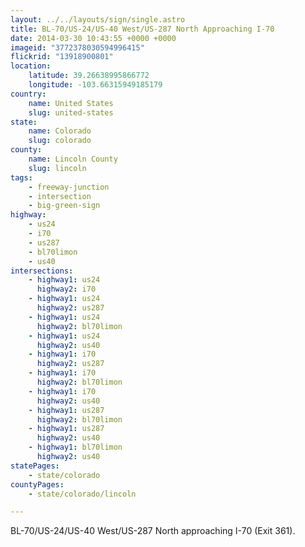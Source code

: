 ```yaml
---
layout: ../../layouts/sign/single.astro
title: BL-70/US-24/US-40 West/US-287 North Approaching I-70
date: 2014-03-30 10:43:55 +0000 +0000
imageid: "3772378030594996415"
flickrid: "13918900801"
location:
    latitude: 39.26638995866772
    longitude: -103.66315949185179
country:
    name: United States
    slug: united-states
state:
    name: Colorado
    slug: colorado
county:
    name: Lincoln County
    slug: lincoln
tags:
    - freeway-junction
    - intersection
    - big-green-sign
highway:
    - us24
    - i70
    - us287
    - bl70limon
    - us40
intersections:
    - highway1: us24
      highway2: i70
    - highway1: us24
      highway2: us287
    - highway1: us24
      highway2: bl70limon
    - highway1: us24
      highway2: us40
    - highway1: i70
      highway2: us287
    - highway1: i70
      highway2: bl70limon
    - highway1: i70
      highway2: us40
    - highway1: us287
      highway2: bl70limon
    - highway1: us287
      highway2: us40
    - highway1: bl70limon
      highway2: us40
statePages:
    - state/colorado
countyPages:
    - state/colorado/lincoln

---
```

BL-70/US-24/US-40 West/US-287 North approaching I-70 (Exit 361).